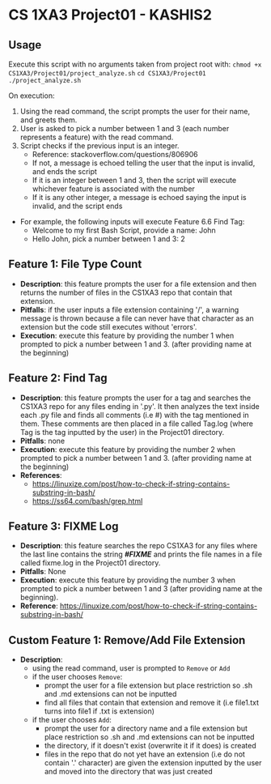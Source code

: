 # CS 1XA3 Project01 - KASHIS2

## Usage
Execute this script with no arguments taken from project root with:
`chmod +x CS1XA3/Project01/project_analyze.sh`
`cd CS1XA3/Project01`
`./project_analyze.sh`

On execution:
1. Using the read command, the script prompts the user for their name, and greets them.
1. User is asked to pick a number between 1 and 3 (each number represents a feature) with the read command.
1. Script checks if the previous input is an integer.
   - Reference: stackoverflow.com/questions/806906
   - If not, a message is echoed telling the user that the input is invalid,
     and ends the script
   - If it is an integer between 1 and 3, then the script will execute whichever
     feature is associated with the number
   - If it is any other integer, a message is echoed saying the input is invalid,
  and the script ends
- For example, the following inputs will execute Feature 6.6 Find Tag:
  - Welcome to my first Bash Script, provide a name:
   John
  - Hello John, pick a number between 1 and 3:
   2

## Feature 1: File Type Count
- **Description**: this feature prompts the user for a file extension and then returns the number of files in the CS1XA3 repo that contain that extension. 
- **Pitfalls**: if the user inputs a file extension containing '/', a warning message is thrown because a file can never have that character as an extension but the code still executes without 'errors'.
- **Execution**: execute this feature by providing the number 1 when prompted to pick a number between 1 and 3. (after providing name at the beginning)

## Feature 2: Find Tag
- **Description**: this feature prompts the user for a tag and searches the CS1XA3 repo for any files ending in '.py'. It then analyzes the text inside each .py file and finds all comments (i.e #) with the tag mentioned in them. These comments are then placed in a file called Tag.log (where Tag is the tag inputted by the user) in the Project01 directory.
- **Pitfalls**: none
- **Execution**: execute this feature by providing the number 2 when prompted to pick a number between 1 and 3. (after providing name at the beginning)
- **References**: 
    - https://linuxize.com/post/how-to-check-if-string-contains-substring-in-bash/
    - https://ss64.com/bash/grep.html 

## Feature 3: FIXME Log
- **Description**: this feature searches the repo CS1XA3 for any files where the last line contains the string ***#FIXME*** and prints the file names in a file called fixme.log in the Project01 directory.
- **Pitfalls**: None
- **Execution**: execute this feature by providing the number 3 when prompted to pick a number between 1 and 3 (after providing name at the beginning).
- **Reference**: https://linuxize.com/post/how-to-check-if-string-contains-substring-in-bash/

## Custom Feature 1: Remove/Add File Extension
- **Description**:
    - using the read command, user is prompted to `Remove` or `Add`
    - if the user chooses `Remove`:
        - prompt the user for a file extension but place restriction so .sh and .md extensions can not be inputted
        - find all files that contain that extension and remove it (i.e file1.txt turns into file1 if .txt is extension)
    - if the user chooses `Add`:
        - prompt the user for a directory name and a file extension but place restriction so .sh and .md extensions can not be inputted 
        - the directory, if it doesn't exist (overwrite it if it does) is created
        - files in the repo that do not yet have an extension (i.e do not contain '.' character) are given the extension inputted by the user and moved into the directory that was just created
